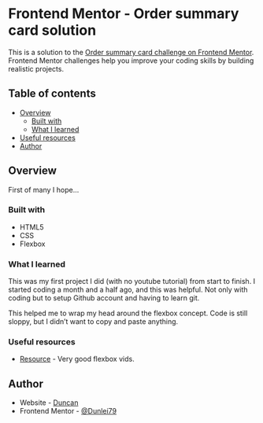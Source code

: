 # Frontend Mentor - Order summary card solution

This is a solution to the [Order summary card challenge on Frontend Mentor](https://www.frontendmentor.io/challenges/order-summary-component-QlPmajDUj). Frontend Mentor challenges help you improve your coding skills by building realistic projects. 


## Table of contents

- [Overview](#overview)
  - [Built with](#built-with)
  - [What I learned](#what-i-learned)
 - [Useful resources](#useful-resources)
- [Author](#author)
  




## Overview
First of many I hope... 

### Built with

- HTML5 
- CSS 
- Flexbox

### What I learned

This was my first project I did (with no youtube tutorial) from start to finish. I started coding a month and a half ago, and this was helpful. Not only with coding but to setup Github account and having to learn git.   

This helped me to wrap my head around the flexbox concept. Code is still sloppy, but I didn’t want to copy and paste anything.  

### Useful resources

- [Resource](https://www.youtube.com/channel/UCSJbGtTlrDami-tDGPUV9-w) - Very good flexbox vids. 



## Author

- Website - [Duncan](https://www.your-site.com)
- Frontend Mentor - [@Dunlei79](https://www.frontendmentor.io/profile/@Dunlei79)





